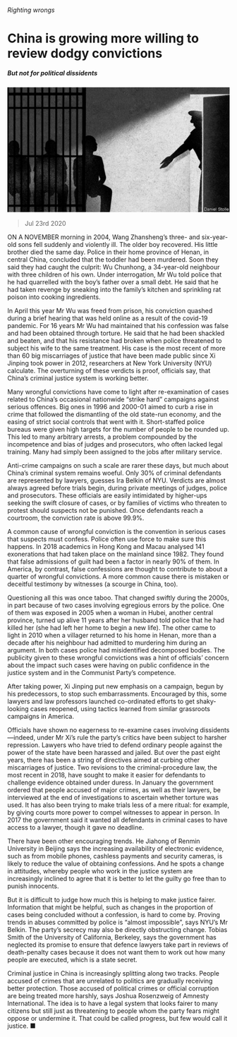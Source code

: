 ###### Righting wrongs

# China is growing more willing to review dodgy convictions 

##### But not for political dissidents 

![image](images/20200725_CND001_0.jpg) 

> Jul 23rd 2020 

ON A NOVEMBER morning in 2004, Wang Zhansheng’s three- and six-year-old sons fell suddenly and violently ill. The older boy recovered. His little brother died the same day. Police in their home province of Henan, in central China, concluded that the toddler had been murdered. Soon they said they had caught the culprit: Wu Chunhong, a 34-year-old neighbour with three children of his own. Under interrogation, Mr Wu told police that he had quarrelled with the boy’s father over a small debt. He said that he had taken revenge by sneaking into the family’s kitchen and sprinkling rat poison into cooking ingredients.

In April this year Mr Wu was freed from prison, his conviction quashed during a brief hearing that was held online as a result of the covid-19 pandemic. For 16 years Mr Wu had maintained that his confession was false and had been obtained through torture. He said that he had been shackled and beaten, and that his resistance had broken when police threatened to subject his wife to the same treatment. His case is the most recent of more than 60 big miscarriages of justice that have been made public since Xi Jinping took power in 2012, researchers at New York University (NYU) calculate. The overturning of these verdicts is proof, officials say, that China’s criminal justice system is working better.


Many wrongful convictions have come to light after re-examination of cases related to China’s occasional nationwide “strike hard” campaigns against serious offences. Big ones in 1996 and 2000-01 aimed to curb a rise in crime that followed the dismantling of the old state-run economy, and the easing of strict social controls that went with it. Short-staffed police bureaus were given high targets for the number of people to be rounded up. This led to many arbitrary arrests, a problem compounded by the incompetence and bias of judges and prosecutors, who often lacked legal training. Many had simply been assigned to the jobs after military service.

Anti-crime campaigns on such a scale are rarer these days, but much about China’s criminal system remains woeful. Only 30% of criminal defendants are represented by lawyers, guesses Ira Belkin of NYU. Verdicts are almost always agreed before trials begin, during private meetings of judges, police and prosecutors. These officials are easily intimidated by higher-ups seeking the swift closure of cases, or by families of victims who threaten to protest should suspects not be punished. Once defendants reach a courtroom, the conviction rate is above 99.9%.

A common cause of wrongful conviction is the convention in serious cases that suspects must confess. Police often use force to make sure this happens. In 2018 academics in Hong Kong and Macau analysed 141 exonerations that had taken place on the mainland since 1982. They found that false admissions of guilt had been a factor in nearly 90% of them. In America, by contrast, false confessions are thought to contribute to about a quarter of wrongful convictions. A more common cause there is mistaken or deceitful testimony by witnesses (a scourge in China, too).

Questioning all this was once taboo. That changed swiftly during the 2000s, in part because of two cases involving egregious errors by the police. One of them was exposed in 2005 when a woman in Hubei, another central province, turned up alive 11 years after her husband told police that he had killed her (she had left her home to begin a new life). The other came to light in 2010 when a villager returned to his home in Henan, more than a decade after his neighbour had admitted to murdering him during an argument. In both cases police had misidentified decomposed bodies. The publicity given to these wrongful convictions was a hint of officials’ concern about the impact such cases were having on public confidence in the justice system and in the Communist Party’s competence.

After taking power, Xi Jinping put new emphasis on a campaign, begun by his predecessors, to stop such embarrassments. Encouraged by this, some lawyers and law professors launched co-ordinated efforts to get shaky-looking cases reopened, using tactics learned from similar grassroots campaigns in America.

Officials have shown no eagerness to re-examine cases involving dissidents—indeed, under Mr Xi’s rule the party’s critics have been subject to harsher repression. Lawyers who have tried to defend ordinary people against the power of the state have been harassed and jailed. But over the past eight years, there has been a string of directives aimed at curbing other miscarriages of justice. Two revisions to the criminal-procedure law, the most recent in 2018, have sought to make it easier for defendants to challenge evidence obtained under duress. In January the government ordered that people accused of major crimes, as well as their lawyers, be interviewed at the end of investigations to ascertain whether torture was used. It has also been trying to make trials less of a mere ritual: for example, by giving courts more power to compel witnesses to appear in person. In 2017 the government said it wanted all defendants in criminal cases to have access to a lawyer, though it gave no deadline.

There have been other encouraging trends. He Jiahong of Renmin University in Beijing says the increasing availability of electronic evidence, such as from mobile phones, cashless payments and security cameras, is likely to reduce the value of obtaining confessions. And he spots a change in attitudes, whereby people who work in the justice system are increasingly inclined to agree that it is better to let the guilty go free than to punish innocents.

But it is difficult to judge how much this is helping to make justice fairer. Information that might be helpful, such as changes in the proportion of cases being concluded without a confession, is hard to come by. Proving trends in abuses committed by police is “almost impossible”, says NYU’s Mr Belkin. The party’s secrecy may also be directly obstructing change. Tobias Smith of the University of California, Berkeley, says the government has neglected its promise to ensure that defence lawyers take part in reviews of death-penalty cases because it does not want them to work out how many people are executed, which is a state secret.

Criminal justice in China is increasingly splitting along two tracks. People accused of crimes that are unrelated to politics are gradually receiving better protection. Those accused of political crimes or official corruption are being treated more harshly, says Joshua Rosenzweig of Amnesty International. The idea is to have a legal system that looks fairer to many citizens but still just as threatening to people whom the party fears might oppose or undermine it. That could be called progress, but few would call it justice. ■

